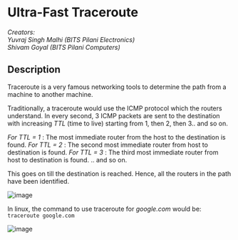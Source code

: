 # Ultra-Fast Traceroute
_Creators:_   
_Yuvraj Singh Malhi (BITS Pilani Electronics)_   
_Shivam Goyal       (BITS Pilani Computers)_   

## Description
Traceroute is a very famous networking tools to determine the path from a machine to another machine. 

Traditionally, a traceroute would use the ICMP protocol which the routers understand. In every second, 3 ICMP packets are sent to the destination with increasing _TTL_ (time to live) starting from 1, then 2, then 3.. and so on.

_For TTL = 1_ : The most immediate router from the host to the destination is found.
_For TTL = 2_ : The second most immediate router from host to destination is found. 
_For TTL = 3_ : The third most immediate router from host to destination is found. 
.. and so on.

This goes on till the destination is reached. Hence, all the routers in the path have been identified.

![image](https://user-images.githubusercontent.com/76866159/107150588-74234480-6984-11eb-859f-a9e297473a3e.png)

In linux,
the command to use traceroute for _google.com_  would be:   
``` traceroute google.com ```   

![image](https://user-images.githubusercontent.com/76866159/107150696-1f33fe00-6985-11eb-9ed6-fd3d32b7828b.png)




